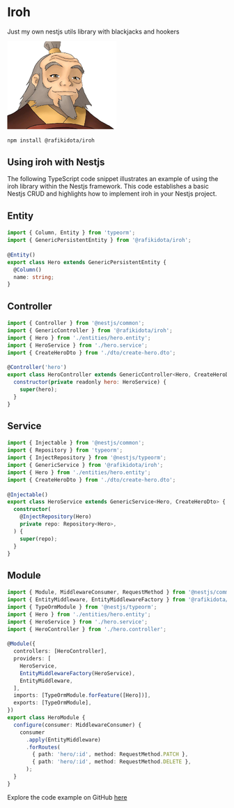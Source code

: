 # Iroh

Just my own nestjs utils library with blackjacks and hookers

<img 
alt="Iroh"
src = "https://github.com/rafikidota/assets/raw/main/iroh/iroh.jpg?raw=true" 
style="width:250px"/>

```bash
npm install @rafikidota/iroh
```

## Using iroh with Nestjs

The following TypeScript code snippet illustrates an example of using the iroh library within the Nestjs framework. This code establishes a basic Nestjs CRUD and highlights how to implement iroh in your Nestjs project.

## Entity

```ts
import { Column, Entity } from 'typeorm';
import { GenericPersistentEntity } from '@rafikidota/iroh';

@Entity()
export class Hero extends GenericPersistentEntity {
  @Column()
  name: string;
}
```

## Controller

```js
import { Controller } from '@nestjs/common';
import { GenericController } from '@rafikidota/iroh';
import { Hero } from './entities/hero.entity';
import { HeroService } from './hero.service';
import { CreateHeroDto } from './dto/create-hero.dto';

@Controller('hero')
export class HeroController extends GenericController<Hero, CreateHeroDto> {
  constructor(private readonly hero: HeroService) {
    super(hero);
  }
}
```

## Service

```ts
import { Injectable } from '@nestjs/common';
import { Repository } from 'typeorm';
import { InjectRepository } from '@nestjs/typeorm';
import { GenericService } from '@rafikidota/iroh';
import { Hero } from './entities/hero.entity';
import { CreateHeroDto } from './dto/create-hero.dto';

@Injectable()
export class HeroService extends GenericService<Hero, CreateHeroDto> {
  constructor(
    @InjectRepository(Hero)
    private repo: Repository<Hero>,
  ) {
    super(repo);
  }
}
```

## Module

```ts
import { Module, MiddlewareConsumer, RequestMethod } from '@nestjs/common';
import { EntityMiddleware, EntityMiddlewareFactory } from '@rafikidota/iroh';
import { TypeOrmModule } from '@nestjs/typeorm';
import { Hero } from './entities/hero.entity';
import { HeroService } from './hero.service';
import { HeroController } from './hero.controller';

@Module({
  controllers: [HeroController],
  providers: [
    HeroService,
    EntityMiddlewareFactory(HeroService),
    EntityMiddleware,
  ],
  imports: [TypeOrmModule.forFeature([Hero])],
  exports: [TypeOrmModule],
})
export class HeroModule {
  configure(consumer: MiddlewareConsumer) {
    consumer
      .apply(EntityMiddleware)
      .forRoutes(
        { path: 'hero/:id', method: RequestMethod.PATCH },
        { path: 'hero/:id', method: RequestMethod.DELETE },
      );
  }
}
```

Explore the code example on GitHub [here](https://github.com/rafikidota/nestjs-iroh/)
